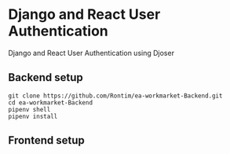 # Django and React User Authentication
Django and React User Authentication using Djoser 

## Backend setup

```shell
git clone https://github.com/Rontim/ea-workmarket-Backend.git
cd ea-workmarket-Backend
pipenv shell
pipenv install
```

## Frontend setup
